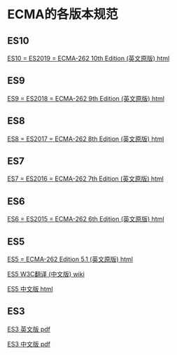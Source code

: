 # ECMA的各版本规范
## ES10

<a href="https://www.ecma-international.org/ecma-262/10.0/index.html" >ES10 = ES2019 = ECMA-262 10th Edition (英文原版) html</a>

## ES9

<a href="https://www.ecma-international.org/ecma-262/9.0/index.html" >ES9 = ES2018 = ECMA-262 9th Edition (英文原版) html</a>

## ES8

<a href="http://www.ecma-international.org/ecma-262/8.0/index.html" >ES8 = ES2017 = ECMA-262 8th Edition (英文原版) html</a>

## ES7

<a href="http://www.ecma-international.org/ecma-262/7.0/index.html" >ES7 = ES2016 = ECMA-262 7th Edition (英文原版) html</a>

## ES6

<a href="http://www.ecma-international.org/ecma-262/6.0/index.html">ES6 = ES2015 = ECMA-262 6th Edition (英文原版) html</a>

## ES5

<a href="http://www.ecma-international.org/ecma-262/5.1/index.html">ES5 = ECMA-262 Edition 5.1 (英文原版) html</a>

<a href="https://www.w3.org/html/ig/zh/wiki/ES5" >ES5 W3C翻译 (中文版) wiki</a>

<a href="http://yanhaijing.com/es5/#about" >ES5 中文版 html</a>

## ES3

<a href="https://www-archive.mozilla.org/js/language/E262-3.pdf" >ES3 英文版 pdf</a>

<a href="[http://yanhaijing.com/es5/ECMAScript%E8%A7%84%E8%8C%83-%E7%AC%AC%E4%B8%89%E7%89%88_%E4%B8%AD%E6%96%87%E7%89%88.pdf](http://yanhaijing.com/es5/ECMAScript规范-第三版_中文版.pdf)" >ES3 中文版 pdf</a>


